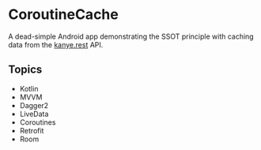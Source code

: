 # CoroutineCache

A dead-simple Android app demonstrating the SSOT principle with caching data from the [kanye.rest](https://kanye.rest/) API.


## Topics

- Kotlin
- MVVM
- Dagger2
- LiveData
- Coroutines
- Retrofit
- Room